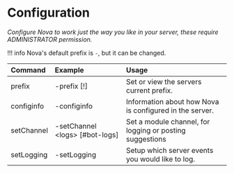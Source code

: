 # Configuration
*Configure Nova to work just the way you like in your server, these require ADMINISTRATOR permission.*

!!! info
    Nova's default prefix is `-`, but it can be changed.

| Command | Example | Usage |
| :--- | :--- | :--- |
| prefix | -prefix [!] | Set or view the servers current prefix. |
| configinfo | -configinfo | Information about how Nova is configured in the server. |
| setChannel | -setChannel \<logs> [#bot-logs] | Set a module channel, for logging or posting suggestions |
| setLogging | -setLogging | Setup which server events you would like to log.
